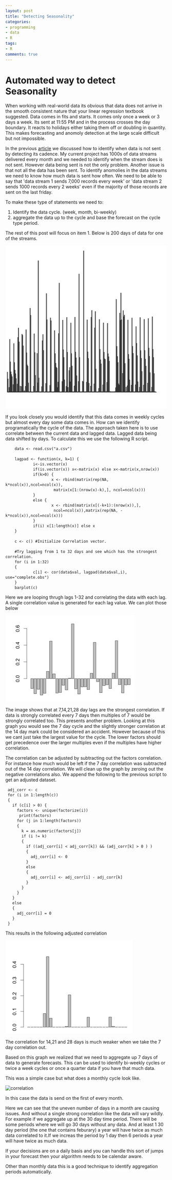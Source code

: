 ```yaml
---
layout: post
title: "Detecting Seasonality"
categories:
- programming
- data
- R
tags:
- R
comments: true
---
```

Automated way to detect Seasonality
=========

When working with real-world data its obvious that data does not arrive in the smooth consistent nature that your linear regression textbook suggested. Data comes in fits and starts. It comes only once a week or 3 days a week. Its sent at 11:55 PM and in the process crosses the day boundary. It reacts to holidays either taking them off or doubling in quantity. This makes forecasting and anomoly detection at the large scale difficult but not impossible.

In the previous [article](http://atlantageek.com/2014/10/09/detecting-cadence/) we discussed how to identify when data is not sent by detecting its cadence. My current project has 1000s of data streams delivered every month and we needed to identify when the stream does is not sent. However data being sent is not the only problem. Another issue is that not all the data has been sent. To identify anomolies in the data streams we need to know how much data is sent how often.  We need to be able to say that 'data stream 1 sends 7,000 records every week' or 'data stream 2 sends 1000 records every 2 weeks' even if the majority of those records are sent on the last friday.

To make these type of statements we need to:
1. Identify the data cycle. (week, month, bi-weekly)
2. aggregate the data up to the cycle and base the forecast on the cycle type period.

The rest of this post will focus on item 1. Below is 200 days of data for one of the streams.

![sales data](/img/salesdata.png)

If you look closely you would identify that this data comes in weekly cycles but almost every day some data comes in. How can we identify programatically the cycle of the data. The approach taken here is to use correlate between the current data and lagged data. Lagged data being data shifted by days. To calculate this we use the following R script.

        data <- read.csv("a.csv")

        lagpad <- function(x, k=1) {
                i<-is.vector(x)
                if(is.vector(x)) x<-matrix(x) else x<-matrix(x,nrow(x))
                if(k>0) {
                        x <- rbind(matrix(rep(NA, k*ncol(x)),ncol=ncol(x)),
                         matrix(x[1:(nrow(x)-k),], ncol=ncol(x)))
                }
                else {
                        x <- rbind(matrix(x[(-k+1):(nrow(x)),],
                         ncol=ncol(x)),matrix(rep(NA, -k*ncol(x)),ncol=ncol(x)))
                }
                if(i) x[1:length(x)] else x
        }

        c <- c() #Initialize Correlation vector.
        
        #Try lagging from 1 to 32 days and see which has the strongest correlation.
        for (i in 1:32) 
        {
                c[i] <- cor(data$val, lagpad(data$val,i), use="complete.obs")
        }
        barplot(c)


Here we are looping thrugh lags 1-32 and correlating the data with each lag.  A single correlation value is generated for each lag value. We can plot those below

![correlation](/img/correlation.png)

The image shows that at 7,14,21,28 day lags are the strongest correlation.  If data is strongly correlated every 7 days then multiples of 7  would be strongly correlated too. This presents another problem.  Looking at this graph you would see the 7 day cycle and the slightly stronger correlation at the 14 day mark could be considered an accident. However because of this we cant just take the largest value for the cycle. The lower factors should get precedence over the larger multiples even if the multiples have higher correlation.

The correlation can be adjusted by subtracting out the factors correlation. For instance how much would be left if the 7 day correlation was subtracted out of the 14 day correlation. We will clean up the graph by zeroing out the negative correlations also. We append the following to the previous script to get an adjusted dataset.

     adj_corr <- c
     for (i in 1:length(c))
     {
       if (c[i] > 0) {
         factors <- unique(factorize(i))
          print(factors)
         for (j in 1:length(factors))
         {
           k = as.numeric(factors[j])
           if (i != k)
           {
             if ((adj_corr[i] < adj_corr[k]) && (adj_corr[k] > 0 ) )
             {
               adj_corr[i] <- 0
             }
             else
             {
               adj_corr[i] <- adj_corr[i] - adj_corr[k]
             }
           }
         }
       }
       else
       {
         adj_corr[i] = 0
       }
     }
     

This results in the following adjusted correlation

![correlation](../img/adj_correlation.png)

The correlation for 14,21 and 28 days is much weaker when we take the 7 day correlation out.

Based on this graph we realized that we need to aggregate up 7 days of data to generate forecasts. This can be used to identify bi-weekly cycles or twice a week cycles or once a quarter data if you have that much data.

This was a simple case but what does a monthly cycle look like.

![correlation](../img/monthly_correlation.png)

In this case the data is send on the first of every month.

Here we can see that the uneven number of days in a month are causing issues. And without a single strong correlation like the data will vary wildly. For example if we aggregate up at the 30 day time period. There will be some periods where we will go 30 days without any data.  And at least 1 30 day period (the one that contains feburary) a year will have twice as much data correlated to it.If we increas the period by 1 day then 6 periods a year will have twice as much data.

If your decisions are on a daily basis and you can handle this sort of jumps in your forecast then your algorithm needs to be calendar aware.

Other than monthly data this is a good technique to identify aggregation periods automatically. 


